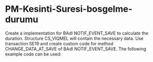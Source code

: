 # PM-Kesinti-Suresi-bosgelme-durumu
Create a implementation for BAdI NOTIF_EVENT_SAVE to calculate the duration. 
Structure CS_VIQMEL will contain the necessary data. 
Use transaction SE19 and create custom code for method CHANGE_DATA_AT_SAVE of BAdI NOTIF_EVENT_SAVE. 
The following example code can be used:



